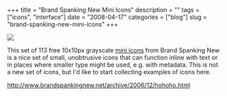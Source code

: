 +++
title = "Brand Spanking New Mini Icons"
description = ""
tags = ["icons", "interface"]
date = "2008-04-17"
categories = ["blog"]
slug = "brand-spanking-new-mini-icons"
+++



  <div class="notebook-screenshot"><a href="http://www.brandspankingnew.net/archive/2006/12/hohoho.html"><img src="//media.konigi.com/bluga/wt4807957d76e3f.jpg"/></a></div><p>This set of 113 free 10x10px grayscale <a href="http://www.brandspankingnew.net/archive/2006/12/hohoho.html">mini icons</a> from Brand Spanking New is a nice set of small, unobtrusive icons that can function inline with text or in places where smaller type might be used, e.g. with metadata. This is not a new set of icons, but I'd like to start collecting examples of icons here.</p>
    
  <a href="http://www.brandspankingnew.net/archive/2006/12/hohoho.html">http://www.brandspankingnew.net/archive/2006/12/hohoho.html</a>
